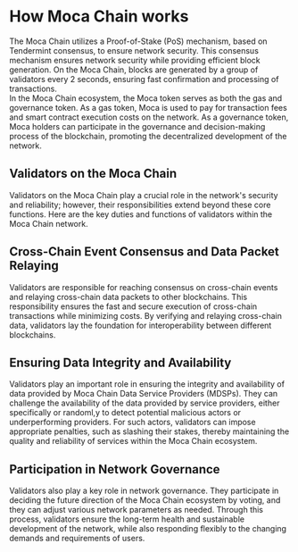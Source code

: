 # How Moca Chain works

The Moca Chain utilizes a Proof-of-Stake (PoS) mechanism, based on Tendermint consensus, to ensure network security. This consensus mechanism ensures network security while providing efficient block generation. On the Moca Chain, blocks are generated by a group of validators every 2 seconds, ensuring fast confirmation and processing of transactions.\
In the Moca Chain ecosystem, the Moca token serves as both the gas and governance token. As a gas token, Moca is used to pay for transaction fees and smart contract execution costs on the network. As a governance token, Moca holders can participate in the governance and decision-making process of the blockchain, promoting the decentralized development of the network.



## Validators on the Moca Chain

Validators on the Moca Chain play a crucial role in the network's security and reliability; however, their responsibilities extend beyond these core functions. Here are the key duties and functions of validators within the Moca Chain network.

## **Cross-Chain Event Consensus and Data Packet Relaying**

Validators are responsible for reaching consensus on cross-chain events and relaying cross-chain data packets to other blockchains. This responsibility ensures the fast and secure execution of cross-chain transactions while minimizing costs. By verifying and relaying cross-chain data, validators lay the foundation for interoperability between different blockchains.

## **Ensuring Data Integrity and Availability**

Validators play an important role in ensuring the integrity and availability of data provided by Moca Chain Data Service Providers (MDSPs). They can challenge the availability of the data provided by service providers, either specifically or randoml,y to detect potential malicious actors or underperforming providers. For such actors, validators can impose appropriate penalties, such as slashing their stakes, thereby maintaining the quality and reliability of services within the Moca Chain ecosystem.

## **Participation in Network Governance**

Validators also play a key role in network governance. They participate in deciding the future direction of the Moca Chain ecosystem by voting, and they can adjust various network parameters as needed. Through this process, validators ensure the long-term health and sustainable development of the network, while also responding flexibly to the changing demands and requirements of users.

